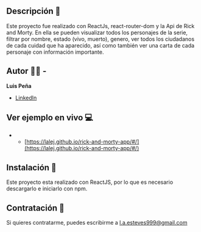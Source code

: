 ## Descripción 📖

Este proyecto fue realizado con ReactJs, react-router-dom y la Api de Rick and Morty. En ella se pueden visualizar todos los personajes de la serie, filtrar por nombre, estado (vivo, muerto), genero, ver todos los ciudadanos de cada cuidad que ha aparecido, así como también ver una carta de cada personaje con información importante. 

## Autor 🧔🏻 -
**Luis Peña**

* [LinkedIn](https://www.linkedin.com/in/lapee/)

## Ver ejemplo en vivo 💻
- - [https://lalej.github.io/rick-and-morty-app/#/](https://lalej.github.io/rick-and-morty-app/#/)

## Instalación 📀
Este proyecto esta realizado con ReactJS, por lo que es necesario descargarlo e iniciarlo con npm.

## Contratación 📧
Si quieres contratarme, puedes escribirme a l.a.esteves999@gmail.com 
